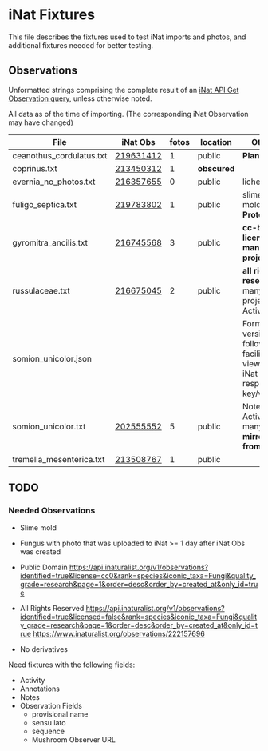 # iNat Fixtures

This file describes the fixtures used to test iNat imports and photos,
and additional fixtures needed for better testing.

## Observations

Unformatted strings comprising the complete result of an [iNat API Get Observation query](https://api.inaturalist.org/v1/docs/#!/Observations/get_observations_id), unless otherwise noted.

All data as of the time of importing. (The corresponding iNat Observation may have changed)

| File | iNat Obs | fotos | location | Other |
| ---- | -------- | ----- | -------- | ----- |
| ceanothus_cordulatus.txt | [219631412](https://www.inaturalist.org/observations/219631412) | 1 | public | **Plant** |
| coprinus.txt | [213450312](https://www.inaturalist.org/observations/213450312) | 1 | **obscured** | |
| evernia_no_photos.txt | [216357655](https://www.inaturalist.org/observations/216357655) | 0 | public | lichen |
| fuligo_septica.txt | [219783802](https://www.inaturalist.org/observations/219783802) | 1 | public | slime mold **Protozoa** |
| gyromitra_ancilis.txt | [216745568](https://www.inaturalist.org/observations/216745568) | 3 | public | **cc-by license**, **many projects** |
| russulaceae.txt | [216675045](https://www.inaturalist.org/observations/216675045) | 2 | public | **all rights reserved**, many projects, Activity |
| somion_unicolor.json |  |  |  | Formatted version of following; facilitates viewing iNat API response key/values |
| somion_unicolor.txt | [202555552](https://www.inaturalist.org/observations/202555552) | 5 | public | Notes, Activity, many IDs, **mirrored from MO**|
| tremella_mesenterica.txt | [213508767](https://www.inaturalist.org/observations/213508767) | 1 | public | |

## TODO

### Needed Observations

- Slime mold
- Fungus with photo that was uploaded to iNat >= 1 day after iNat Obs was created
- Public Domain
https://api.inaturalist.org/v1/observations?identified=true&license=cc0&rank=species&iconic_taxa=Fungi&quality_grade=research&page=1&order=desc&order_by=created_at&only_id=true

- All Rights Reserved
https://api.inaturalist.org/v1/observations?identified=true&licensed=false&rank=species&iconic_taxa=Fungi&quality_grade=research&page=1&order=desc&order_by=created_at&only_id=true
https://www.inaturalist.org/observations/222157696
- No derivatives

Need fixtures with the following fields:

- Activity
- Annotations
- Notes
- Observation Fields
  - provisional name
  - sensu lato
  - sequence
  - Mushroom Observer URL
